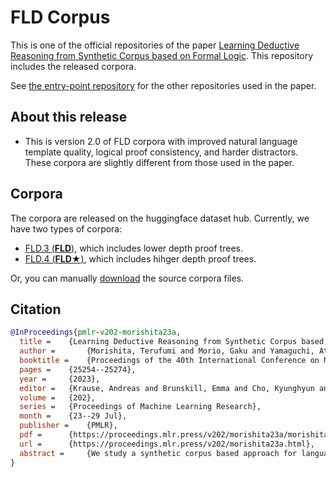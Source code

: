 # FLD Corpus
This is one of the official repositories of the paper [Learning Deductive Reasoning from Synthetic Corpus based on Formal Logic](https://proceedings.mlr.press/v202/morishita23a.html).
This repository includes the released corpora.  

See [the entry-point repository](https://github.com/hitachi-nlp/FLD.git) for the other repositories used in the paper.

## About this release
* This is version 2.0 of FLD corpora with improved natural language template quality, logical proof consistency, and harder distractors. These corpora are slightly different from those used in the paper.

## Corpora
The corpora are released on the huggingface dataset hub. 
Currently, we have two types of corpora:
* [FLD.3 (**FLD**)](https://huggingface.co/datasets/hitachi-nlp/FLD.3), which includes lower depth proof trees.
* [FLD.4 (**FLD★**)](https://huggingface.co/datasets/hitachi-nlp/FLD.4), which includes hihger depth proof trees.

Or, you can manually [download](https://drive.google.com/file/d/1onkrepMkzHAjRSlI0E7Mcp-4efo2M3dc/view?usp=sharing) the source corpora files.

## Citation
```bibtex
@InProceedings{pmlr-v202-morishita23a,
  title = 	 {Learning Deductive Reasoning from Synthetic Corpus based on Formal Logic},
  author =       {Morishita, Terufumi and Morio, Gaku and Yamaguchi, Atsuki and Sogawa, Yasuhiro},
  booktitle = 	 {Proceedings of the 40th International Conference on Machine Learning},
  pages = 	 {25254--25274},
  year = 	 {2023},
  editor = 	 {Krause, Andreas and Brunskill, Emma and Cho, Kyunghyun and Engelhardt, Barbara and Sabato, Sivan and Scarlett, Jonathan},
  volume = 	 {202},
  series = 	 {Proceedings of Machine Learning Research},
  month = 	 {23--29 Jul},
  publisher =    {PMLR},
  pdf = 	 {https://proceedings.mlr.press/v202/morishita23a/morishita23a.pdf},
  url = 	 {https://proceedings.mlr.press/v202/morishita23a.html},
  abstract = 	 {We study a synthetic corpus based approach for language models (LMs) to acquire logical deductive reasoning ability. The previous studies generated deduction examples using specific sets of deduction rules. However, these rules were limited or otherwise arbitrary. This can limit the generalizability of acquired deductive reasoning ability. We rethink this and adopt a well-grounded set of deduction rules based on formal logic theory, which can derive any other deduction rules when combined in a multistep way. We empirically verify that LMs trained on the proposed corpora, which we name $\textbf{FLD}$ ($\textbf{F}$ormal $\textbf{L}$ogic $\textbf{D}$eduction), acquire more generalizable deductive reasoning ability. Furthermore, we identify the aspects of deductive reasoning ability on which deduction corpora can enhance LMs and those on which they cannot. Finally, on the basis of these results, we discuss the future directions for applying deduction corpora or other approaches for each aspect. We release the code, data, and models.}
}
```
